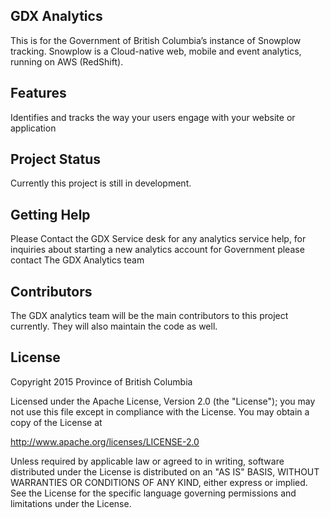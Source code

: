 ## GDX Analytics

This is for the Government of British Columbia’s instance of Snowplow tracking.  Snowplow is a Cloud-native web, mobile and event analytics, running on AWS (RedShift).

## Features

Identifies and tracks the way your users engage with your website or application

## Project Status

Currently this project is still in development.

## Getting Help

Please Contact the GDX Service desk for any analytics service help, for inquiries about starting a new analytics account for Government please contact The GDX Analytics team

## Contributors

The GDX analytics team will be the main contributors to this project currently. They will also maintain the code as well. 

## License

Copyright 2015 Province of British Columbia

Licensed under the Apache License, Version 2.0 (the "License");
you may not use this file except in compliance with the License.
You may obtain a copy of the License at

   http://www.apache.org/licenses/LICENSE-2.0

Unless required by applicable law or agreed to in writing, software
distributed under the License is distributed on an "AS IS" BASIS,
WITHOUT WARRANTIES OR CONDITIONS OF ANY KIND, either express or implied.
See the License for the specific language governing permissions and limitations under the License.
